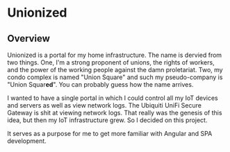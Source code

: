 # Unionized

## Overview

Unionized is a portal for my home infrastructure. The name is dervied from two things. One, I'm a strong proponent of unions, the rights of workers, and the power of the working people against the damn proletariat. Two, my condo complex is named "Union Square" and such my pseudo-company is "Union Squar**ed**". You can probably guess how the name arrives. 

I wanted to have a single portal in which I could control all my IoT devices and servers as well as view network logs. The Ubiquiti UniFi Secure Gateway is shit at viewing network logs. That really was the genesis of this idea, but then my IoT infrastructure grew. So I decided on this project.

It serves as a purpose for me to get more familiar with Angular and SPA development.

